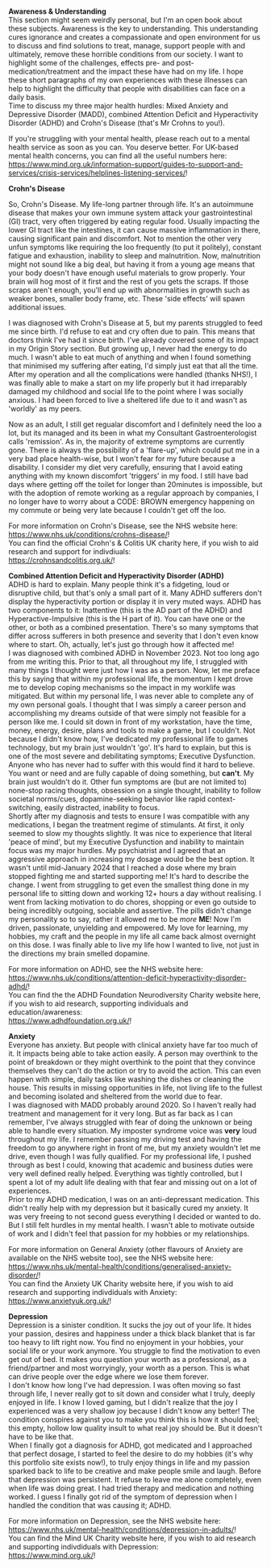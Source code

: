 <p>
<br />
<strong>Awareness & Understanding</strong>
<br />
This section might seem weirdly personal, but I'm an open book about these subjects. Awareness is the key to understanding. This understanding cures ignorance and creates a compassionate and open environment for us to discuss and find solutions to treat, manage, support people with and ultimately, remove these horrible conditions from our society. I want to highlight some of the challenges, effects pre- and post-medication/treatment and the impact these have had on my life. I hope these short paragraphs of my own experiences with these illnesses can help to highlight the difficulty that people with disabilities can face on a daily basis.
<br />
Time to discuss my three major health hurdles: Mixed Anxiety and Depressive Disorder (MADD), combined Attention Deficit and Hyperactivity Disorder (ADHD) and Crohn's Disease (that's Mr Crohns to you!).
</p>
<p>
If you're struggling with your mental health, please reach out to a mental health service as soon as you can. You deserve better. For UK-based mental health concerns, you can find all the useful numbers here:
<br />
<a href="https://www.mind.org.uk/information-support/guides-to-support-and-services/crisis-services/helplines-listening-services/">https://www.mind.org.uk/information-support/guides-to-support-and-services/crisis-services/helplines-listening-services/</a>!
</p>
<p>
<strong>Crohn's Disease</strong>
<br />
<p>
So, Crohn's Disease. My life-long partner through life. It's an autoimmune disease that makes your own immune system attack your gastrointestinal (GI) tract, very often triggered by eating regular food. Usually impacting the lower GI tract like the intestines, it can cause massive inflammation in there, causing significant pain and discomfort. Not to mention the other very unfun symptoms like requiring the loo frequently (to put it politely), constant fatigue and exhaustion, inability to sleep and malnutrition. Now, malnutrition might not sound like a big deal, but having it from a young age means that your body doesn't have enough useful materials to grow properly. Your brain will hog most of it first and the rest of you gets the scraps. If those scraps aren't enough, you'll end up with abnormalities in growth such as weaker bones, smaller body frame, etc. These 'side effects' will spawn additional issues.
</p>
<p>
I was diagnosed with Crohn's Disease at 5, but my parents struggled to feed me since birth. I'd refuse to eat and cry often due to pain. This means that doctors think I've had it since birth. I've already covered some of its impact in my Origin Story section. But growing up, I never had the energy to do much. I wasn't able to eat much of anything and when I found something that minimised my suffering after eating, I'd simply just eat that all the time. After my operation and all the complications were handled (thanks NHS!), I was finally able to make a start on my life properly but it had irreparably damaged my childhood and social life to the point where I was socially anxious. I had been forced to live a sheltered life due to it and wasn't as 'worldly' as my peers.
</p>
<p>
Now as an adult, I still get regualar discomfort and I definitely need the loo a lot, but its managed and its been in what my Consultant Gastroenterologist calls 'remission'. As in, the majority of extreme symptoms are currently gone. There is always the possibility of a 'flare-up', which could put me in a very bad place health-wise, but I won't fear for my future because a disability. I consider my diet very carefully, ensuring that I avoid eating anything with my known discomfort 'triggers' in my food. I still have bad days where getting off the toilet for longer than 20minutes is impossible, but with the adoption of remote working as a regular approach by companies, I no longer have to worry about a CODE: BROWN emergency happening on my commute or being very late because I couldn't get off the loo.
</p>
<p>
For more information on Crohn's Disease, see the NHS website here:
<br />
<a href="https://www.nhs.uk/conditions/crohns-disease/">https://www.nhs.uk/conditions/crohns-disease/</a>!
<br />
You can find the official Crohn's & Colitis UK charity here, if you wish to aid research and support for indivdiuals:
<br />
<a href="https://crohnsandcolitis.org.uk/">https://crohnsandcolitis.org.uk/</a>!
</p></p>
<p>
<strong>Combined Attention Deficit and Hyperactivity Disorder (ADHD)</strong>
<br />
ADHD is hard to explain. Many people think it's a fidgeting, loud or disruptive child, but that's only a small part of it. Many ADHD sufferers don't display the hyperactivity portion or display it in very muted ways. ADHD has two components to it: Inattentive (this is the AD part of the ADHD) and Hyperactive-Impulsive (this is the H part of it). You can have one or the other, or both as a combined presentation. There's so many symptoms that differ across sufferers in both presence and severity that I don't even know where to start. Oh, actually, let's just go through how it affected me!
<br />
I was diagnosed with combined ADHD in November 2023. Not too long ago from me writing this. Prior to that, all throughout my life, I struggled with many things I thought were just how I was as a person. Now, let me preface this by saying that within my professional life, the momentum I kept drove me to develop coping mechanisms so the impact in my worklife was mitigated. But within my personal life, I was never able to complete any of my own personal goals. I thought that I was simply a career person and accomplishing my dreams outside of that were simply not feasible for a person like me. I could sit down in front of my workstation, have the time, money, energy, desire, plans and tools to make a game, but I couldn't. Not because I didn't know how, I've dedicated my professional life to games technology, but my brain just wouldn't 'go'. It's hard to explain, but this is one of the most severe and debilitating symptoms; Executive Dysfunction. Anyone who has never had to suffer with this would find it hard to believe. You want or need and are fully capable of doing something, but <b>can't</b>. My brain just wouldn't do it. Other fun symptoms are (but are not limited to) none-stop racing thoughts, obsession on a single thought, inability to follow societal norms/cues, dopamine-seeking behavior like rapid context-switching, easily distracted, inability to focus.
<br />
Shortly after my diagnosis and tests to ensure I was compatible with any medications, I began the treatment regime of stimulants. At first, it only seemed to slow my thoughts slightly. It was nice to experience that literal 'peace of mind', but my Executive Dysfunction and inability to maintain focus was my major hurdles. My psychiatrist and I agreed that an aggressive approach in increasing my dosage would be the best option. It wasn't until mid-January 2024 that I reached a dose where my brain stopped fighting me and started supporting me! It's hard to describe the change. I went from struggling to get even the smallest thing done in my personal life to sitting down and working 12+ hours a day without realising. I went from lacking motivation to do chores, shopping or even go outside to being incredibly outgoing, sociable and assertive. The pills didn't change my personality so to say, rather it allowed me to be <em>more</em> <b>ME</b>! Now I'm driven, passionate, unyielding and empowered. My love for learning, my hobbies, my craft and the people in my life all came back almost overnight on this dose. I was finally able to live my life how I wanted to live, not just in the directions my brain smelled dopamine.
</p>
<p>
For more information on ADHD, see the NHS website here:
<br />
<a href="https://www.nhs.uk/conditions/attention-deficit-hyperactivity-disorder-adhd/">https://www.nhs.uk/conditions/attention-deficit-hyperactivity-disorder-adhd/</a>!
<br />
You can find the the ADHD Foundation Neurodiversity Charity website here, if you wish to aid research, supporting individuals and education/awareness:
<br />
<a href="https://www.adhdfoundation.org.uk/">https://www.adhdfoundation.org.uk/</a>!
</p>
<p>
<strong>Anxiety</strong>
<br />
Everyone has anxiety. But people with clinical anxiety have far too much of it. It impacts being able to take action easily. A person may overthink to the point of breakdown or they might overthink to the point that they convince themselves they can't do the action or try to avoid the action. This can even happen with simple, daily tasks like washing the dishes or cleaning the house. This results in missing opportunities in life, not living life to the fullest and becoming isolated and sheltered from the world due to fear.
<br />
I was diagnosed with MADD probably around 2020. So I haven't really had treatment and management for it very long. But as far back as I can remember, I've always struggled with fear of doing the unknown or being able to handle every situation. My imposter syndrome voice was <b>very</b> loud throughout my life. I remember passing my driving test and having the freedom to go anywhere right in front of me, but my anxiety wouldn't let me drive, even though I was fully qualified. For my professional life, I pushed through as best I could, knowing that academic and business duties were very well defined really helped. Everything was tightly controlled, but I spent a lot of my adult life dealing with that fear and missing out on a lot of experiences.
<br />
Prior to my ADHD medication, I was on an anti-depressant medication. This didn't really help with my depression but it basically cured my anxiety. It was very freeing to not second guess everything I decided or wanted to do. But I still felt hurdles in my mental health. I wasn't able to motivate outside of work and I didn't feel that passion for my hobbies or my relationships.
</p>
<p>
For more information on General Anxiety (other flavours of Anxiety are available on the NHS website too), see the NHS website here:
<br />
<a href="https://www.nhs.uk/mental-health/conditions/generalised-anxiety-disorder/">https://www.nhs.uk/mental-health/conditions/generalised-anxiety-disorder/</a>!
<br />
You can find the Anxiety UK Charity website here, if you wish to aid research and supporting indivdiduals with Anxiety:
<br />
<a href="https://www.anxietyuk.org.uk/">https://www.anxietyuk.org.uk/</a>!
</p>
<p>
<strong>Depression</strong>
<br />
Depression is a sinister condition. It sucks the joy out of your life. It hides your passion, desires and happiness under a thick black blanket that is far too heavy to lift right now. You find no enjoyment in your hobbies, your social life or your work anymore. You struggle to find the motivation to even get out of bed. It makes you question your worth as a professional, as a friend/partner and most worryingly, your worth as a person. This is what can drive people over the edge where we lose them forever.
<br />
I don't know how long I've had depression. I was often moving so fast through life, I never really got to sit down and consider what I truly, deeply enjoyed in life. I know I loved gaming, but I didn't realize that the joy I experienced was a very shallow joy because I didn't know any better! The condition conspires against you to make you think this is how it should feel; this empty, hollow low quality insult to what real joy should be. But it doesn't have to be like that.
<br />
When I finally got a diagnosis for ADHD, got medicated and I approached that perfect dosage, I started to feel the desire to do my hobbies (it's why this portfolio site exists now!), to truly enjoy things in life and my passion sparked back to life to be creative and make people smile and laugh. Before that depression was persistent. It refuse to leave me alone completely, even when life was doing great. I had tried therapy and medication and nothing worked. I guess I finally got rid of the symptom of depression when I handled the condition that was causing it; ADHD.
</p>
<p>
For more information on Depression, see the NHS website here:
<br />
<a href="https://www.nhs.uk/mental-health/conditions/depression-in-adults/">https://www.nhs.uk/mental-health/conditions/depression-in-adults/</a>!
<br />
You can find the Mind UK Charity website here, if you wish to aid research and supporting indivdiduals with Depression:
<br />
<a href="https://www.mind.org.uk/">https://www.mind.org.uk/</a>!
</p>
